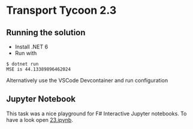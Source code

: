 # Transport Tycoon 2.3

## Running the solution
* Install .NET 6
* Run with
```
$ dotnet run 
MSE is 44.13389896462024

```

Alternatively use the VSCode Devcontainer and run configuration

## Jupyter Notebook
This task was a nice playground for F# Interactive Jupyter notebooks. To have a look open [23.ipynb](./23.ipynb).